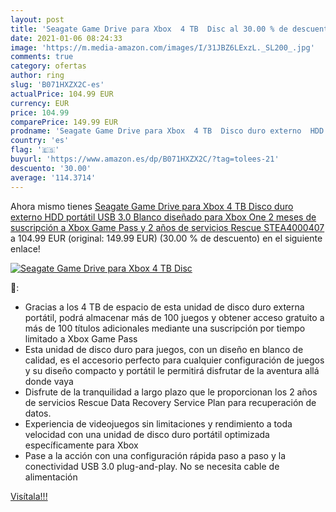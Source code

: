```yaml
---
layout: post
title: 'Seagate Game Drive para Xbox  4 TB  Disc al 30.00 % de descuento'
date: 2021-01-06 08:24:33
image: 'https://m.media-amazon.com/images/I/31JBZ6LExzL._SL200_.jpg'
comments: true
category: ofertas
author: ring
slug: 'B071HXZX2C-es'
actualPrice: 104.99 EUR
currency: EUR
price: 104.99
comparePrice: 149.99 EUR
prodname: 'Seagate Game Drive para Xbox  4 TB  Disco duro externo  HDD portátil  USB 3.0  Blanco  diseñado para Xbox One  2 meses de suscripción a Xbox Game Pass  y 2 años de servicios Rescue  STEA4000407 '
country: 'es'
flag: '🇪🇸'
buyurl: 'https://www.amazon.es/dp/B071HXZX2C/?tag=tolees-21'
descuento: '30.00'
average: '114.3714'
---
```


Ahora mismo tienes [Seagate Game Drive para Xbox  4 TB  Disco duro externo  HDD portátil  USB 3.0  Blanco  diseñado para Xbox One  2 meses de suscripción a Xbox Game Pass  y 2 años de servicios Rescue  STEA4000407 ](https://www.amazon.es/dp/B071HXZX2C/?tag=tolees-21) a 104.99 EUR (original: 149.99 EUR) (30.00 %  de descuento) en el siguiente enlace!

[![Seagate Game Drive para Xbox  4 TB  Disc](https://m.media-amazon.com/images/I/31JBZ6LExzL._SL200_.jpg)](https://www.amazon.es/dp/B071HXZX2C/?tag=tolees-21)

🔎:

- Gracias a los 4 TB de espacio de esta unidad de disco duro externa portátil, podrá almacenar más de 100 juegos y obtener acceso gratuito a más de 100 títulos adicionales mediante una suscripción por tiempo limitado a Xbox Game Pass
- Esta unidad de disco duro para juegos, con un diseño en blanco de calidad, es el accesorio perfecto para cualquier configuración de juegos y su diseño compacto y portátil le permitirá disfrutar de la aventura allá donde vaya
- Disfrute de la tranquilidad a largo plazo que le proporcionan los 2 años de servicios Rescue Data Recovery Service Plan para recuperación de datos.
- Experiencia de videojuegos sin limitaciones y rendimiento a toda velocidad con una unidad de disco duro portátil optimizada específicamente para Xbox
- Pase a la acción con una configuración rápida paso a paso y la conectividad USB 3.0 plug-and-play. No se necesita cable de alimentación

[Visítala!!!](https://www.amazon.es/dp/B071HXZX2C/?tag=tolees-21)
